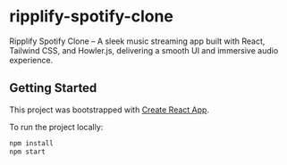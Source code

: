 # ripplify-spotify-clone

Ripplify Spotify Clone – A sleek music streaming app built with React, Tailwind CSS, and Howler.js, delivering a smooth UI and immersive audio experience.

## Getting Started

This project was bootstrapped with [Create React App](https://github.com/facebook/create-react-app).

To run the project locally:

```sh
npm install
npm start
```

